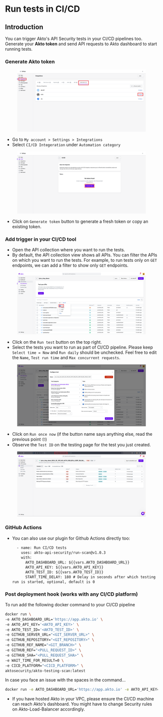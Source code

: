 # Run tests in CI/CD

## Introduction

You can trigger Akto's API Security tests in your CI/CD pipelines too. Generate your **Akto token** and send API requests to Akto dashboard to start running tests.

### Generate Akto token

<figure><img src="../../.gitbook/assets/cicd-1.png" alt="Go to integerations tab under settings"><figcaption></figcaption></figure>

* Go to `My account > Settings > Integrations`
* Select `CI/CD Integeration` under `Automation category`

<figure><img src="../../.gitbook/assets/cicd-2.png" alt="click on Generate Token"><figcaption></figcaption></figure>

* Click on `Generate token` button to generate a fresh token or copy an existing token.

### Add trigger in your CI/CD tool

* Open the API collection where you want to run the tests.
* By default, the API collection view shows all APIs. You can filter the APIs on which you want to run the tests. For example, to run tests only on `GET` endpoints, we can add a filter to show only `GET` endpoints.

<figure><img src="../../.gitbook/assets/cicd-3.png" alt="Running tests only on GET endpoints"><figcaption></figcaption></figure>

* Click on the `Run test` button on the top right.
* Select the tests you want to run as part of CI/CD pipeline. Please keep `Select time = Now` and `Run daily` should be unchecked. Feel free to edit the `Name`, `Test run time` and `Max concurrent requests`.

<figure><img src="../../.gitbook/assets/cicd-4.png" alt="Customise the test as you want to run it your CICD"><figcaption></figcaption></figure>

* Click on `Run once now` (if the button name says anything else, read the previous point 🙄)
* Observe the `Test ID` on the testing page for the test you just created.

<figure><img src="../../.gitbook/assets/cicd-5.png" alt="Customise the test as you want to run it your CICD"><figcaption></figcaption></figure>

### GitHub Actions

*   You can also use our plugin for Github Actions directly too:

    ```
      - name: Run CI/CD tests
        uses: akto-api-security/run-scan@v1.0.3
        with:
          AKTO_DASHBOARD_URL: ${{vars.AKTO_DASHBOARD_URL}}
          AKTO_API_KEY: ${{vars.AKTO_API_KEY}}
          AKTO_TEST_ID: ${{vars.AKTO_TEST_ID}}
          START_TIME_DELAY: 180 # Delay in seconds after which testing run is started, optional, default is 0 
    ```

### Post deployment hook (works with any CI/CD platform)

To run add the following docker command to your CI/CD pipeline

```bash
docker run \
-e AKTO_DASHBOARD_URL='https://app.akto.io' \
-e AKTO_API_KEY='<AKTO_API_KEY>' \
-e AKTO_TEST_ID='<AKTO_TEST_ID>' \
-e GITHUB_SERVER_URL="<GIT_SERVER_URL>" \
-e GITHUB_REPOSITORY="<GIT_REPOSITORY>" \
-e GITHUB_REF_NAME="<GIT_BRANCH>" \
-e GITHUB_REF="<PULL_REQUEST_ID>" \
-e GITHUB_SHA="<PULL_REQUEST_SHA>" \
-e WAIT_TIME_FOR_RESULT=0 \
-e CICD_PLATFORM="<CICD_PLATFORM>" \
aktosecurity/akto-testing-scan:latest
```

In case you face an issue with the spaces in the command...

```bash
docker run -e AKTO_DASHBOARD_URL='https://app.akto.io' -e AKTO_API_KEY='<AKTO_API_KEY>' -e AKTO_TEST_ID='<AKTO_TEST_ID>' -e GITHUB_SERVER_URL="<GIT_SERVER_URL>" -e GITHUB_REPOSITORY="<GIT_REPOSITORY>" -e GITHUB_REF_NAME="<GIT_BRANCH>" -e GITHUB_REF="<PULL_REQUEST_ID>" -e GITHUB_SHA="<PULL_REQUEST_SHA>" -e WAIT_TIME_FOR_RESULT=0 -e CICD_PLATFORM="<CICD_PLATFORM>" aktosecurity/akto-testing-scan:latest
```

* If you have hosted Akto in your VPC, please ensure the CI/CD machine can reach Akto's dashboard. You might have to change Security rules on Akto-Load-Balancer accordingly.
